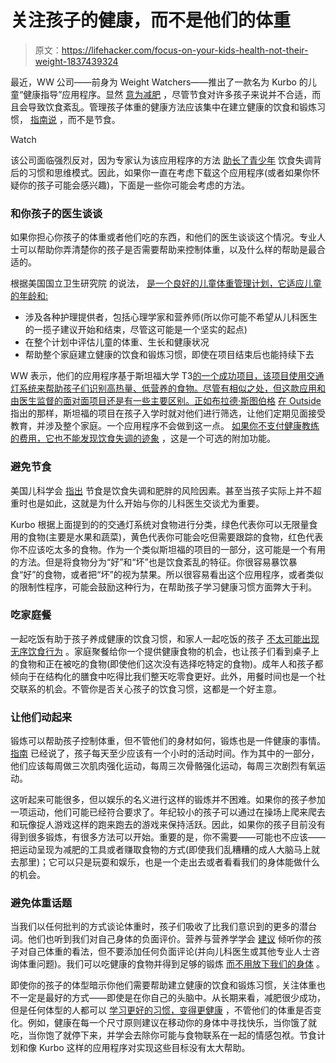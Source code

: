 # 关注孩子的健康，而不是他们的体重

> 原文：<https://lifehacker.com/focus-on-your-kids-health-not-their-weight-1837439324>

最近，WW 公司——前身为 Weight Watchers——推出了一款名为 Kurbo 的儿童“健康指导”应用程序。显然 [意为减肥](https://kurbo.com/success-stories/) ，尽管节食对许多孩子来说并不合适，而且会导致饮食紊乱。管理孩子体重的健康方法应该集中在建立健康的饮食和锻炼习惯， [指南说](https://www.niddk.nih.gov/health-information/weight-management/helping-your-child-who-is-overweight#habits) ，而不是节食。

Watch

该公司面临强烈反对，因为专家认为该应用程序的方法 [助长了青少年](https://www.nytimes.com/2019/08/18/opinion/weight-watchers-kids.html) 饮食失调背后的习惯和思维模式。因此，如果你一直在考虑下载这个应用程序(或者如果你怀疑你的孩子可能会感兴趣)，下面是一些你可能会考虑的方法。

### 和你孩子的医生谈谈

如果你担心你孩子的体重或者他们吃的东西，和他们的医生谈谈这个情况。专业人士可以帮助你弄清楚你的孩子是否需要帮助来控制体重，以及什么样的帮助是最合适的。

根据美国国立卫生研究院 的说法， [是一个良好的儿童体重管理计划，它适应儿童的年龄和:](https://www.niddk.nih.gov/health-information/weight-management/helping-your-child-who-is-overweight#where)

*   涉及各种护理提供者，包括心理学家和营养师(所以你可能不希望从儿科医生的一揽子建议开始和结束，尽管这可能是一个坚实的起点)
*   在整个计划中评估儿童的体重、生长和健康状况
*   帮助整个家庭建立健康的饮食和锻炼习惯，即使在项目结束后也能持续下去

WW 表示，他们的应用程序基于斯坦福大学 T3[的一个成功项目，该项目使用交通灯系统来帮助孩子们识别高热量、低营养的食物。尽管有相似之处，但这款应用和由医生监督的面对面项目还是有一些主要区别。正如布拉德·斯图伯格](https://www.stanfordchildrens.org/en/service/pediatric-weight/program/overview) [在 Outside](https://www.outsideonline.com/2401082/weight-watchers-kurbo-kids-app) 指出的那样，斯坦福的项目在孩子入学时就对他们进行筛选，让他们定期见面接受教育，并涉及整个家庭。一个应用程序不会做到这一点。 [如果你不支付健康教练的费用，它也不能发现饮食失调的迹象](https://www.theatlantic.com/health/archive/2019/08/weight-watchers-diet-app-kids/596422/) ，这是一个可选的附加功能。

### 避免节食

美国儿科学会 [指出](https://pediatrics.aappublications.org/content/138/3/e20161649) 节食是饮食失调和肥胖的风险因素。甚至当孩子实际上并不超重时也是如此，这就是为什么开始与你的儿科医生交谈尤为重要。

Kurbo 根据上面提到的的交通灯系统对食物进行分类，绿色代表你可以无限量食用的食物(主要是水果和蔬菜)，黄色代表你可能会吃但需要跟踪的食物，红色代表你不应该吃太多的食物。作为一个类似斯坦福的项目的一部分，这可能是一个有用的方法。但是将食物分为“好”和“坏”也是饮食紊乱的特征。你很容易暴饮暴食“好”的食物，或者把“坏”的视为禁果。所以很容易看出这个应用程序，或者类似的限制性程序，可能会鼓励这种行为，在帮助孩子学习健康习惯方面弊大于利。

### 吃家庭餐

一起吃饭有助于孩子养成健康的饮食习惯，和家人一起吃饭的孩子 [不太可能出现无序饮食行为](https://www.healthychildren.org/English/family-life/family-dynamics/Pages/Mealtime-as-Family-Time.aspx) 。家庭聚餐给你一个提供健康食物的机会，也让孩子们看到桌子上的食物和正在被吃的食物(即使他们这次没有选择吃特定的食物)。成年人和孩子都倾向于在结构化的膳食中吃得比我们整天吃零食更好。此外，用餐时间也是一个社交联系的机会。不管你是否关心孩子的饮食习惯，这都是一个好主意。

### 让他们动起来

锻炼可以帮助孩子控制体重，但不管他们的身材如何，锻炼也是一件健康的事情。 [指南](https://lifehacker.com/how-much-exercise-kids-really-need-1830410104) 已经说了，孩子每天至少应该有一个小时的活动时间。作为其中的一部分，他们应该每周做三次肌肉强化运动，每周三次骨骼强化运动，每周三次剧烈有氧运动。

这听起来可能很多，但以娱乐的名义进行这样的锻炼并不困难。如果你的孩子参加一项运动，他们可能已经符合要求了。年纪较小的孩子可以通过在操场上爬来爬去和玩像捉人游戏这样的跑来跑去的游戏来保持活跃。因此，如果你的孩子目前没有得到很多锻炼，有很多方法可以开始。重要的是，你不需要——可能也不应该——把运动呈现为减肥的工具或者赚取食物的方式(即使我们乱糟糟的成人大脑马上就去那里)；它可以只是玩耍和娱乐，也是一个走出去或者看看我们的身体能做什么的机会。

### 避免体重话题

当我们以任何批判的方式谈论体重时，孩子们吸收了比我们意识到的更多的潜台词。他们也听到我们对自己身体的负面评价。营养与营养学学会 [建议](https://www.eatright.org/health/weight-loss/overweight-and-obesity/how-to-talk-to-kids-about-weight-and-obesity) 倾听你的孩子对自己体重的看法，但不要添加任何负面评论(并向儿科医生或其他专业人士咨询体重问题)。我们可以吃健康的食物并得到足够的锻炼 [而不用放下我们的身体](https://lifehacker.com/how-to-raise-a-body-positive-kid-1825432032) 。

即使你的孩子的体型暗示你他们需要帮助建立健康的饮食和锻炼习惯，关注体重也不一定是最好的方式——即使是在你自己的头脑中。从长期来看，减肥很少成功，但是任何体型的人都可以 [学习更好的习惯，变得更健康](https://www.nationaleatingdisorders.org/size-diversity-health-every-size) ，不管他们的体重是否变化。例如，健康在每一个尺寸原则建议在移动你的身体中寻找快乐，当你饿了就吃，当你饱了就停下来，并学会去除你可能与食物联系在一起的情感包袱。节食计划和像 Kurbo 这样的应用程序对实现这些目标没有太大帮助。